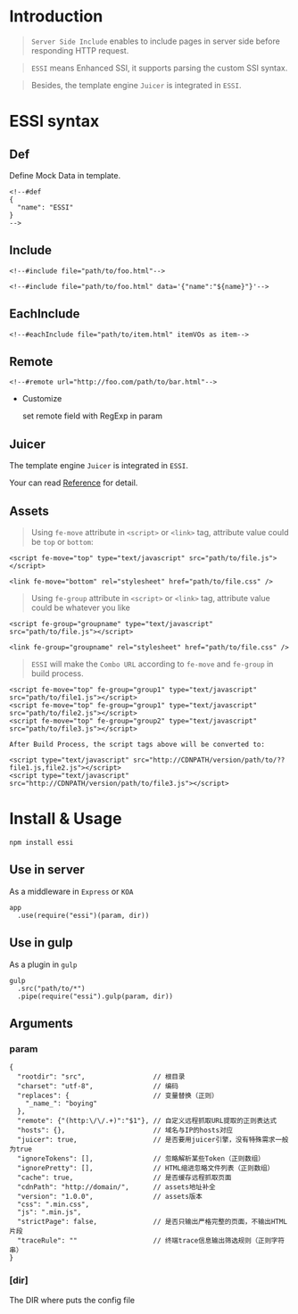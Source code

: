# Introduction

> `Server Side Include` enables to include pages in server side before responding HTTP request.

> `ESSI` means Enhanced SSI, it supports parsing the custom SSI syntax.

> Besides, the template engine `Juicer` is integrated in `ESSI`.

# ESSI syntax

## Def

Define Mock Data in template.

```
<!--#def
{
  "name": "ESSI"
}
-->
```

## Include
```
<!--#include file="path/to/foo.html"-->

<!--#include file="path/to/foo.html" data='{"name":"${name}"}'-->
```

## EachInclude
```
<!--#eachInclude file="path/to/item.html" itemVOs as item-->
```

## Remote
```
<!--#remote url="http://foo.com/path/to/bar.html"-->
```

* Customize

  set remote field with RegExp in param
	
## Juicer

The template engine `Juicer` is integrated in `ESSI`.

Your can read [Reference](http://juicer.name/docs/docs_zh_cn.html) for detail.

## Assets

> Using `fe-move` attribute in `<script>` or `<link>` tag,
> attribute value could be `top` or `bottom`:

```
<script fe-move="top" type="text/javascript" src="path/to/file.js"></script>

<link fe-move="bottom" rel="stylesheet" href="path/to/file.css" />
```

> Using `fe-group` attribute in `<script>` or `<link>` tag,
> attribute value could be whatever you like

```
<script fe-group="groupname" type="text/javascript" src="path/to/file.js"></script>

<link fe-group="groupname" rel="stylesheet" href="path/to/file.css" />
```
> `ESSI` will make the `Combo URL` according to `fe-move` and `fe-group` in build process.

```
<script fe-move="top" fe-group="group1" type="text/javascript" src="path/to/file1.js"></script>
<script fe-move="top" fe-group="group1" type="text/javascript" src="path/to/file2.js"></script>
<script fe-move="top" fe-group="group2" type="text/javascript" src="path/to/file3.js"></script>
```
	After Build Process, the script tags above will be converted to:

```
<script type="text/javascript" src="http://CDNPATH/version/path/to/??file1.js,file2.js"></script>
<script type="text/javascript" src="http://CDNPATH/version/path/to/file3.js"></script>
```

# Install & Usage

```
npm install essi
```

## Use in server

As a middleware in `Express` or `KOA`

```
app
  .use(require("essi")(param, dir))
```

## Use in gulp

As a plugin in `gulp`

```
gulp
  .src("path/to/*")
  .pipe(require("essi").gulp(param, dir))
```

## Arguments

### param

```
{
  "rootdir": "src",                 // 根目录
  "charset": "utf-8",               // 编码
  "replaces": {                     // 变量替换（正则）
    "_name_": "boying"
  },
  "remote": {"(http:\/\/.+)":"$1"}, // 自定义远程抓取URL提取的正则表达式
  "hosts": {},                      // 域名与IP的hosts对应
  "juicer": true,                   // 是否要用juicer引擎，没有特殊需求一般为true
  "ignoreTokens": [],               // 忽略解析某些Token（正则数组）
  "ignorePretty": [],               // HTML缩进忽略文件列表（正则数组）
  "cache": true,                    // 是否缓存远程抓取页面
  "cdnPath": "http://domain/",      // assets地址补全
  "version": "1.0.0",               // assets版本
  "css": ".min.css",
  "js": ".min.js",
  "strictPage": false,              // 是否只输出严格完整的页面，不输出HTML片段
  "traceRule": ""                   // 终端trace信息输出筛选规则（正则字符串）
}
```

### [dir]

The DIR where puts the config file